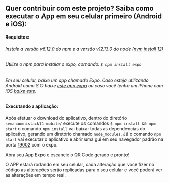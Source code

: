 ## Quer contribuir com este projeto? Saiba como executar o App em seu celular primeiro (Android e iOS):

#### Requisitos:

###### Instale a versão v6.12.0 do npm e a versão v12.13.0 do node [(nvm install 12)](https://www.npmjs.com/get-npm)
###### Utilize o npm para instalar o expo, comando: `$ npm install expo`
###### Em seu celular, baixe um app chamado Expo. Caso esteja utilizando Android como S.O baixe [este app expo](https://play.google.com/store/apps/details?id=host.exp.exponent&hl=pt_BR) ou caso você tenha um iPhone com iOS [baixe este](https://apps.apple.com/br/app/expo-client/id982107779).

#### Executando a aplicação:

Após efetuar o download do aplicativo, dentro do diretório `semanaomnistack11-mobile/` execute os comandos `$ npm install && npm start`
o comando `npm install` vai baixar todas as dependencias do aplicativo, gerando um diretório chamado `node_modules`. Já o comando `npm start` 
vai executar o aplicativo e abrir uma gui em seu navegador padrão na porta [19002](http://localhost:19002/) com o expo.

Abra seu App Expo e escaneie o QR Code gerado e pronto! 

O APP estará rodando em seu celular, cada alteração que você fizer no código as alterações serão replicadas para o seu celular e você poderá ver
as alterações em tempo real.


